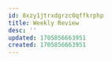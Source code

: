 ```yaml
---
id: 8xzy1jtrxdgrzc0qffkrphp
title: Weekly Review
desc: ''
updated: 1705856663951
created: 1705856663951
---
```


## 
